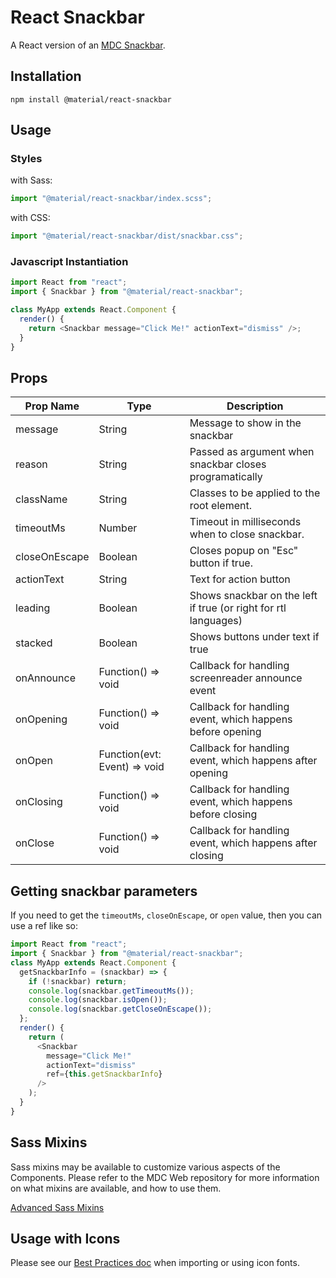 # React Snackbar

A React version of an [MDC Snackbar](https://github.com/material-components/material-components-web/tree/master/packages/mdc-snackbar).

## Installation

```
npm install @material/react-snackbar
```

## Usage

### Styles

with Sass:

```js
import "@material/react-snackbar/index.scss";
```

with CSS:

```js
import "@material/react-snackbar/dist/snackbar.css";
```

### Javascript Instantiation

```js
import React from "react";
import { Snackbar } from "@material/react-snackbar";

class MyApp extends React.Component {
  render() {
    return <Snackbar message="Click Me!" actionText="dismiss" />;
  }
}
```

## Props

| Prop Name     | Type                         | Description                                                     |
| ------------- | ---------------------------- | --------------------------------------------------------------- |
| message       | String                       | Message to show in the snackbar                                 |
| reason        | String                       | Passed as argument when snackbar closes programatically         |
| className     | String                       | Classes to be applied to the root element.                      |
| timeoutMs     | Number                       | Timeout in milliseconds when to close snackbar.                 |
| closeOnEscape | Boolean                      | Closes popup on "Esc" button if true.                           |
| actionText    | String                       | Text for action button                                          |
| leading       | Boolean                      | Shows snackbar on the left if true (or right for rtl languages) |
| stacked       | Boolean                      | Shows buttons under text if true                                |
| onAnnounce    | Function() => void           | Callback for handling screenreader announce event               |
| onOpening     | Function() => void           | Callback for handling event, which happens before opening       |
| onOpen        | Function(evt: Event) => void | Callback for handling event, which happens after opening        |
| onClosing     | Function() => void           | Callback for handling event, which happens before closing       |
| onClose       | Function() => void           | Callback for handling event, which happens after closing        |

## Getting snackbar parameters

If you need to get the `timeoutMs`, `closeOnEscape`, or `open` value, then you can use a ref like so:

```js
import React from "react";
import { Snackbar } from "@material/react-snackbar";
class MyApp extends React.Component {
  getSnackbarInfo = (snackbar) => {
    if (!snackbar) return;
    console.log(snackbar.getTimeoutMs());
    console.log(snackbar.isOpen());
    console.log(snackbar.getCloseOnEscape());
  };
  render() {
    return (
      <Snackbar
        message="Click Me!"
        actionText="dismiss"
        ref={this.getSnackbarInfo}
      />
    );
  }
}
```

## Sass Mixins

Sass mixins may be available to customize various aspects of the Components. Please refer to the
MDC Web repository for more information on what mixins are available, and how to use them.

[Advanced Sass Mixins](https://github.com/material-components/material-components-web/blob/master/packages/mdc-snackbar/README.md#sass-mixins)

## Usage with Icons

Please see our [Best Practices doc](../../docs/best-practices.md#importing-font-icons) when importing or using icon fonts.
